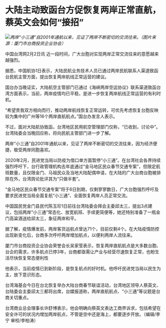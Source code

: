 # 大陆主动致函台方促恢复两岸正常直航，蔡英文会如何“接招”

![](https://inews.gtimg.com/newsapp_bt/0/15639661545/1000)_两岸“小三通”自2001年通航以来，见证了两岸不断密切的交流往来。（图片来源：厦门市台商投资企业协会）_

中国台湾网2月2日讯 近一段时间，广大台胞对实现两岸正常交流往来的意愿越来越强烈。

据悉，中国航协1日表示，大陆民航业务技术人员已通过两岸民航联系人渠道致函台民航主管方面，提出恢复两岸航线正常运营的建议。

国台办当晚证实，大陆航空主管部门已通过《海峡两岸空运协议》联系渠道致函台湾方面表示，当前，两岸疫情均已平稳，是进一步恢复两岸航线正常运营的有利时机。

“希望贵我双方相向而行，推动两岸航线恢复正常运转，可优先考虑恢复台胞反映较为集中的广州等16个两岸直航航点。”国台办发言人表示。

不过，面对大陆航协致函，台湾地区民用航空管理部门仅称，“已收到，讨论中”。台湾陆委会当晚回应称，将向民航主管部门进一步了解。

两岸“小三通”自2001年通航以来，见证了两岸不断密切的交流往来，因为经济便捷，极受两岸同胞喜欢。

2020年2月，民进党当局以防疫为借口单方面暂停“小三通”。在台湾社会各界持续强烈呼吁下，台行政管理机构去年底通过“金马地区民众春节交通专案”，但限定航班数量，且仅限金门、马祖民众及当地大陆配偶申请，在大陆的广大台商台胞被排除在外，台湾舆论批评其为“只做半套”。

“金马地区民众春节交通专案”将于6日到期，仅剩寥寥数日，广大台胞强烈呼吁及要求民进党当局全面复航“小三通”、全面恢复两岸人员正常交流。

中国国民党金门县民代陈玉珍1日前往台湾陆委会拜会主委邱太三，提出3点建议，包括两岸“小三通”常态化、放宽航班、手续更简便等，她还特别准备了一瓶金门高粱酒送给邱太三，象征两岸和平。

据了解，疫情爆发前，两岸客货运航点曾达71个，目前仅剩4个。在大陆疫情防控出现新变化后，台商多次呼吁两岸增加航点，以便利两岸人流往来。

厦门市台商投资企业协会荣誉会长吴家莹表示，恢复两岸直航航点是大多数台胞、台企的需求，许多航点已停3年，台商都亟需让产业与经营尽速恢复正常，也盼生活尽快恢复常态便利性

他表示，当前疫情已到新阶段，是恢复航点的好时机。他呼吁民进党当局以民生为主，放下意识形态。

台湾海基会今日在台北恢复举办大陆台商春节联谊活动，台湾地区领导人蔡英文、台陆委会主委邱太三都将出席，台媒报道称，两岸直航航点、“小三通”等议题是台商关切重点。

台湾商业总会理事长许舒博表示，他会明确向蔡英文表达工商界诉求，包括希望在安全许可的状况内增加两岸航点，不管是空中还是海上，都要逐步开放。（编辑/李宁
审校/李柏涛）

